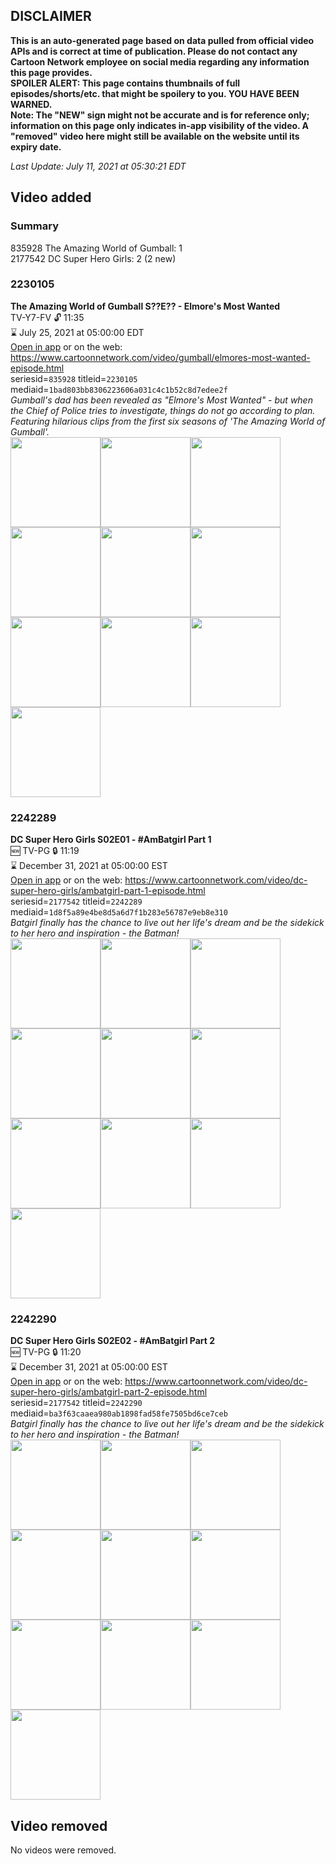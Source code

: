 ## DISCLAIMER
**This is an auto-generated page based on data pulled from official video APIs and is correct at time of publication. Please do not contact any Cartoon Network employee on social media regarding any information this page provides.**  
**SPOILER ALERT: This page contains thumbnails of full episodes/shorts/etc. that might be spoilery to you. YOU HAVE BEEN WARNED.**  
**Note: The "NEW" sign might not be accurate and is for reference only; information on this page only indicates in-app visibility of the video. A "removed" video here might still be available on the website until its expiry date.**  

_Last Update: July 11, 2021 at 05:30:21 EDT_
## Video added
### Summary
835928 The Amazing World of Gumball: 1  
2177542 DC Super Hero Girls: 2 (2 new)  
### 2230105
**The Amazing World of Gumball S??E?? - Elmore's Most Wanted**  
TV-Y7-FV 🔓 11:35  
⌛ July 25, 2021 at 05:00:00 EDT  
[Open in app](https://cnvideo.sercomkc.org/redirector.html?type=cnapp&seriesid=835928&titleid=2230105&mediaid=1bad803bb8306223606a031c4c1b52c8d7edee2f) or on the web: https://www.cartoonnetwork.com/video/gumball/elmores-most-wanted-episode.html  
seriesid=`835928` titleid=`2230105` mediaid=`1bad803bb8306223606a031c4c1b52c8d7edee2f`  
_Gumball's dad has been revealed as "Elmore's Most Wanted" - but when the Chief of Police tries to investigate, things do not go according to plan. Featuring hilarious clips from the first six seasons of 'The Amazing World of Gumball'._  
<a href="https://s3.amazonaws.com/cartoonorchestrator/2230105_001_1280x720.jpg"><img src="https://s3.amazonaws.com/cartoonorchestrator/2230105_001_640x360.jpg" height="144px" /></a><a href="https://s3.amazonaws.com/cartoonorchestrator/2230105_002_1280x720.jpg"><img src="https://s3.amazonaws.com/cartoonorchestrator/2230105_002_640x360.jpg" height="144px" /></a><a href="https://s3.amazonaws.com/cartoonorchestrator/2230105_003_1280x720.jpg"><img src="https://s3.amazonaws.com/cartoonorchestrator/2230105_003_640x360.jpg" height="144px" /></a><a href="https://s3.amazonaws.com/cartoonorchestrator/2230105_004_1280x720.jpg"><img src="https://s3.amazonaws.com/cartoonorchestrator/2230105_004_640x360.jpg" height="144px" /></a><a href="https://s3.amazonaws.com/cartoonorchestrator/2230105_005_1280x720.jpg"><img src="https://s3.amazonaws.com/cartoonorchestrator/2230105_005_640x360.jpg" height="144px" /></a><a href="https://s3.amazonaws.com/cartoonorchestrator/2230105_006_1280x720.jpg"><img src="https://s3.amazonaws.com/cartoonorchestrator/2230105_006_640x360.jpg" height="144px" /></a><a href="https://s3.amazonaws.com/cartoonorchestrator/2230105_007_1280x720.jpg"><img src="https://s3.amazonaws.com/cartoonorchestrator/2230105_007_640x360.jpg" height="144px" /></a><a href="https://s3.amazonaws.com/cartoonorchestrator/2230105_008_1280x720.jpg"><img src="https://s3.amazonaws.com/cartoonorchestrator/2230105_008_640x360.jpg" height="144px" /></a><a href="https://s3.amazonaws.com/cartoonorchestrator/2230105_009_1280x720.jpg"><img src="https://s3.amazonaws.com/cartoonorchestrator/2230105_009_640x360.jpg" height="144px" /></a><a href="https://s3.amazonaws.com/cartoonorchestrator/2230105_010_1280x720.jpg"><img src="https://s3.amazonaws.com/cartoonorchestrator/2230105_010_640x360.jpg" height="144px" /></a>
### 2242289
**DC Super Hero Girls S02E01 - #AmBatgirl Part 1**  
🆕 TV-PG 🔒 11:19  
⌛ December 31, 2021 at 05:00:00 EST  
[Open in app](https://cnvideo.sercomkc.org/redirector.html?type=cnapp&seriesid=2177542&titleid=2242289&mediaid=1d8f5a89e4be8d5a6d7f1b283e56787e9eb8e310) or on the web: https://www.cartoonnetwork.com/video/dc-super-hero-girls/ambatgirl-part-1-episode.html  
seriesid=`2177542` titleid=`2242289` mediaid=`1d8f5a89e4be8d5a6d7f1b283e56787e9eb8e310`  
_Batgirl finally has the chance to live out her life's dream and be the sidekick to her hero and inspiration - the Batman!_  
<a href="https://s3.amazonaws.com/cartoonorchestrator/2242289_001_1280x720.jpg"><img src="https://s3.amazonaws.com/cartoonorchestrator/2242289_001_640x360.jpg" height="144px" /></a><a href="https://s3.amazonaws.com/cartoonorchestrator/2242289_002_1280x720.jpg"><img src="https://s3.amazonaws.com/cartoonorchestrator/2242289_002_640x360.jpg" height="144px" /></a><a href="https://s3.amazonaws.com/cartoonorchestrator/2242289_003_1280x720.jpg"><img src="https://s3.amazonaws.com/cartoonorchestrator/2242289_003_640x360.jpg" height="144px" /></a><a href="https://s3.amazonaws.com/cartoonorchestrator/2242289_004_1280x720.jpg"><img src="https://s3.amazonaws.com/cartoonorchestrator/2242289_004_640x360.jpg" height="144px" /></a><a href="https://s3.amazonaws.com/cartoonorchestrator/2242289_005_1280x720.jpg"><img src="https://s3.amazonaws.com/cartoonorchestrator/2242289_005_640x360.jpg" height="144px" /></a><a href="https://s3.amazonaws.com/cartoonorchestrator/2242289_006_1280x720.jpg"><img src="https://s3.amazonaws.com/cartoonorchestrator/2242289_006_640x360.jpg" height="144px" /></a><a href="https://s3.amazonaws.com/cartoonorchestrator/2242289_007_1280x720.jpg"><img src="https://s3.amazonaws.com/cartoonorchestrator/2242289_007_640x360.jpg" height="144px" /></a><a href="https://s3.amazonaws.com/cartoonorchestrator/2242289_008_1280x720.jpg"><img src="https://s3.amazonaws.com/cartoonorchestrator/2242289_008_640x360.jpg" height="144px" /></a><a href="https://s3.amazonaws.com/cartoonorchestrator/2242289_009_1280x720.jpg"><img src="https://s3.amazonaws.com/cartoonorchestrator/2242289_009_640x360.jpg" height="144px" /></a><a href="https://s3.amazonaws.com/cartoonorchestrator/2242289_010_1280x720.jpg"><img src="https://s3.amazonaws.com/cartoonorchestrator/2242289_010_640x360.jpg" height="144px" /></a>
### 2242290
**DC Super Hero Girls S02E02 - #AmBatgirl Part 2**  
🆕 TV-PG 🔒 11:20  
⌛ December 31, 2021 at 05:00:00 EST  
[Open in app](https://cnvideo.sercomkc.org/redirector.html?type=cnapp&seriesid=2177542&titleid=2242290&mediaid=ba3f63caaea980ab1898fad58fe7505bd6ce7ceb) or on the web: https://www.cartoonnetwork.com/video/dc-super-hero-girls/ambatgirl-part-2-episode.html  
seriesid=`2177542` titleid=`2242290` mediaid=`ba3f63caaea980ab1898fad58fe7505bd6ce7ceb`  
_Batgirl finally has the chance to live out her life's dream and be the sidekick to her hero and inspiration - the Batman!_  
<a href="https://s3.amazonaws.com/cartoonorchestrator/2242290_001_1280x720.jpg"><img src="https://s3.amazonaws.com/cartoonorchestrator/2242290_001_640x360.jpg" height="144px" /></a><a href="https://s3.amazonaws.com/cartoonorchestrator/2242290_002_1280x720.jpg"><img src="https://s3.amazonaws.com/cartoonorchestrator/2242290_002_640x360.jpg" height="144px" /></a><a href="https://s3.amazonaws.com/cartoonorchestrator/2242290_003_1280x720.jpg"><img src="https://s3.amazonaws.com/cartoonorchestrator/2242290_003_640x360.jpg" height="144px" /></a><a href="https://s3.amazonaws.com/cartoonorchestrator/2242290_004_1280x720.jpg"><img src="https://s3.amazonaws.com/cartoonorchestrator/2242290_004_640x360.jpg" height="144px" /></a><a href="https://s3.amazonaws.com/cartoonorchestrator/2242290_005_1280x720.jpg"><img src="https://s3.amazonaws.com/cartoonorchestrator/2242290_005_640x360.jpg" height="144px" /></a><a href="https://s3.amazonaws.com/cartoonorchestrator/2242290_006_1280x720.jpg"><img src="https://s3.amazonaws.com/cartoonorchestrator/2242290_006_640x360.jpg" height="144px" /></a><a href="https://s3.amazonaws.com/cartoonorchestrator/2242290_007_1280x720.jpg"><img src="https://s3.amazonaws.com/cartoonorchestrator/2242290_007_640x360.jpg" height="144px" /></a><a href="https://s3.amazonaws.com/cartoonorchestrator/2242290_008_1280x720.jpg"><img src="https://s3.amazonaws.com/cartoonorchestrator/2242290_008_640x360.jpg" height="144px" /></a><a href="https://s3.amazonaws.com/cartoonorchestrator/2242290_009_1280x720.jpg"><img src="https://s3.amazonaws.com/cartoonorchestrator/2242290_009_640x360.jpg" height="144px" /></a><a href="https://s3.amazonaws.com/cartoonorchestrator/2242290_010_1280x720.jpg"><img src="https://s3.amazonaws.com/cartoonorchestrator/2242290_010_640x360.jpg" height="144px" /></a>
## Video removed
No videos were removed.  

